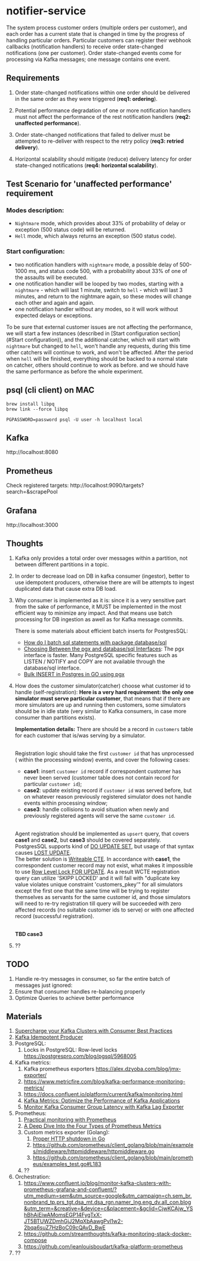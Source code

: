 # notifier-service

The system process customer orders (multiple orders per customer), and each order has a current state that is changed 
in time by the progress of handling particular orders. Particular customers can register their webhook callbacks 
(notification handlers) to receive order state-changed notifications (one per customer). 
Order state-changed events come for processing via Kafka messages; one message contains one event.

## Requirements
1. Order state-changed notifications within one order should be delivered in the same order
as they were triggered (**req1: ordering**).

2. Potential performance degradation of one or more notification handlers must not affect the performance of the 
rest notification handlers (**req2: unaffected performance**).

3. Order state-changed notifications that failed to deliver must be attempted to re-deliver with respect
to the retry policy (**req3: retried delivery**).

4. Horizontal scalability should mitigate (reduce) delivery latency for order state-changed 
notifications (**req4: horizontal scalability**).    

## Test Scenario for 'unaffected performance' requirement

### Modes description:
- `Nightmare` mode, which provides about 33% of probability of delay or exception (500 status code) will be returned.
- `Hell` mode, which always returns an exception (500 status code).

### Start configuration:
- two notification handlers with `nightmare` mode, a possible delay of 500-1000 ms, and status code 500, with a probability about 33% of one of the assaults will be executed.
- one notification handler will be looped by two modes, starting with a `nightmare` - which will last 1 minute, switch to `hell` - which will last 3 minutes, and return to the nightmare again, so these modes will change each other and again and again.
- one notification handler without any modes, so it will work without expected delays or exceptions.

To be sure that external customer issues are not affecting the performance,
we will start a few instances (described in [Start configuration section](#Start configuration)),
and the additional catcher, which will start with `nightmare` but changed to `hell`, won't handle any requests, 
during this time other catchers will continue to work, and won't be affected.
After the period when `hell` will be finished, everything should be backed to a normal state on catcher, others should continue to work as before.
and we should have the same performance as before the whole experiment.

## psql (cli client) on MAC
```shell
brew install libpq
brew link --force libpq

PGPASSWORD=password psql -U user -h localhost local    
```

## Kafka
http://localhost:8080

## Prometheus
Check registered targets: http://localhost:9090/targets?search=&scrapePool

## Grafana
http://localhost:3000

## Thoughts
1. Kafka only provides a total order over messages within a partition, not between different partitions in a topic.
2. In order to decrease load on DB in kafka consumer (ingestor), better to use idempotent producers,
   otherwise there are will be attempts to ingest duplicated data that cause extra DB load. 
3. Why consumer is implemented as it is: since it is a very sensitive part from the sake of performance, 
   it MUST be implemented in the most efficient way to minimize any impact.
   And that means use batch processing for DB ingestion as awell as for Kafka message commits. 
   
   There is some materials about efficient batch inserts for PostgresSQL:
      - [How do I batch sql statements with package database/sql](https://stackoverflow.com/questions/12486436/how-do-i-batch-sql-statements-with-package-database-sql)
      - [Choosing Between the pgx and database/sql Interfaces](https://github.com/jackc/pgx#choosing-between-the-pgx-and-databasesql-interfaces): The pgx interface is faster. Many PostgreSQL specific features such as LISTEN / NOTIFY and COPY
        are not available through the database/sql interface.
      - [Bulk INSERT in Postgres in GO using pgx](https://stackoverflow.com/questions/70823061/bulk-insert-in-postgres-in-go-using-pgx)
4. How does the customer simulator(catcher) choose what customer id to handle (self-registration):
   **Here is a very hard requirement: the only one simulator must serve particular customer**, that means that 
   if there are more simulators are up and running then customers, some simulators should be in idle state 
   (very similar to Kafka consumers, in case more consumer than partitions exists).
   
   **Implementation details:** 
   There are should be a record in `customers` table for each customer that is/was serving by a simulator.

   <br/>Registration logic should take the first `customer id` that has unprocessed ( within the processing window) events,
   and cover the following cases:
      - **case1**: insert `customer id` record if correspondent customer has never been served (customer table does not contain record for particular `customer id`);
      - **case2**: update existing  record if `customer id` was served before, but on whatever reason previously registered simulator does not handle events within processing window;
      - **case3**: handle collisions to avoid situation when newly and previously registered agents will serve the same `customer id`. 

   <br>Agent registration should be implemented as `upsert` query, that covers **case1** and **case2**, but **case3** should be covered separately.
   PostgresSQL supports kind of [DO UPDATE SET](https://www.postgresql.org/docs/current/sql-insert.html#SQL-ON-CONFLICT),
   but usage of that syntax causes [LOST UPDATE](https://dzone.com/articles/what-is-a-lost-update-in-database-systems).   
   The better solution is [Writeable CTE](https://stackoverflow.com/questions/1109061/insert-on-duplicate-update-in-postgresql/8702291#8702291).
   In accordance with **case1**, the correspondent customer record may not exist, what makes it impossible to use [Row Level Lock FOR UPDATE](https://postgreshelp.com/postgresql-locks/).
   As a result WCTE registration query can utilize 'SKIPP LOCKED' and it will fail with "duplicate key value violates unique constraint 'customers_pkey'"
   for all simulators except the first one that the same time will be trying to register themselves as servants for the same customer id,
   and those simulators will need to re-try registration till query will be succeeded with zero affected records (no suitable customer ids to serve) 
   or with one affected record (successful registration).

   <br/>**TBD case3**

5. ??
## TODO

1. Handle re-try messages in consumer, so far the entire batch of messages just ignored:
2. Ensure that consumer handles re-balancing properly
3. Optimize Queries to achieve better performance

## Materials

1. [Supercharge your Kafka Clusters with Consumer Best Practices](https://www.groundcover.com/blog/kafka-consumer-best-practices)
2. [Kafka Idempotent Producer](https://www.linkedin.com/pulse/kafka-idempotent-producer-rob-golder/) 
3. PostgreSQL:
   1. Locks in PostgreSQL: Row-level locks https://postgrespro.com/blog/pgsql/5968005
4. Kafka metrics:
   1. Kafka prometheus exporters https://alex.dzyoba.com/blog/jmx-exporter/
   2. https://www.metricfire.com/blog/kafka-performance-monitoring-metrics/
   3. https://docs.confluent.io/platform/current/kafka/monitoring.html
   4. [Kafka Metrics: Optimize the Performance of Kafka Applications](https://hevodata.com/learn/kafka-metrics/)
   5. [Monitor Kafka Consumer Group Latency with Kafka Lag Exporter](https://www.lightbend.com/blog/monitor-kafka-consumer-group-latency-with-kafka-lag-exporter)
5. Prometheus:
   1. [Practical monitoring with Prometheus](https://blog.softwaremill.com/practical-monitoring-with-prometheus-ee09a1dd5527)
   2. [A Deep Dive Into the Four Types of Prometheus Metrics](https://www.timescale.com/blog/four-types-prometheus-metrics-to-collect/)
   3. Custom metrics exporter (Golang):
      1. [Proper HTTP shutdown in Go](https://medium.com/@mokiat/proper-http-shutdown-in-go-bd3bfaade0f2)
      2. https://github.com/prometheus/client_golang/blob/main/examples/middleware/httpmiddleware/httpmiddleware.go
      3. https://github.com/prometheus/client_golang/blob/main/prometheus/examples_test.go#L183
   4. ??
6. Orchestration:
   1. https://www.confluent.io/blog/monitor-kafka-clusters-with-prometheus-grafana-and-confluent/?utm_medium=sem&utm_source=google&utm_campaign=ch.sem_br.nonbrand_tp.prs_tgt.dsa_mt.dsa_rgn.namer_lng.eng_dv.all_con.blog&utm_term=&creative=&device=c&placement=&gclid=CjwKCAjw_YShBhAiEiwAMomsEGP14FygTxX-JT5BTUWZDmhGjJ2MqXbAawgPvl1w2-2bqa6suZ7HzBoC09cQAvD_BwE
   2. https://github.com/streamthoughts/kafka-monitoring-stack-docker-compose
   3. https://github.com/jeanlouisboudart/kafka-platform-prometheus
7. ??
